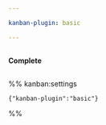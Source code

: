 ```yaml
---

kanban-plugin: basic

---
```


## 



## 

**Complete**


## 



## 





%% kanban:settings
```
{"kanban-plugin":"basic"}
```
%%